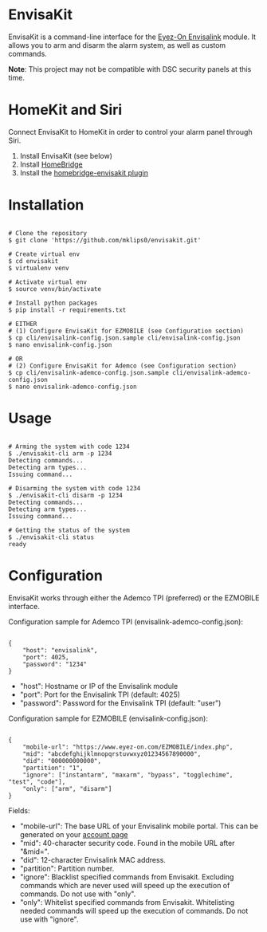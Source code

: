 # EnvisaKit

EnvisaKit is a command-line interface for the [Eyez-On Envisalink](http://www.eyezon.com) module. It allows you to arm and disarm the alarm system, as well as custom commands.

**Note**: This project may not be compatible with DSC security panels at this time.

# HomeKit and Siri

Connect EnvisaKit to HomeKit in order to control your alarm panel through Siri.

1. Install EnvisaKit (see below)
2. Install [HomeBridge](https://github.com/nfarina/homebridge)
3. Install the [homebridge-envisakit plugin](https://github.com/mklips0/homebridge-envisakit)

# Installation

```

# Clone the repository
$ git clone 'https://github.com/mklips0/envisakit.git'

# Create virtual env
$ cd envisakit
$ virtualenv venv

# Activate virtual env
$ source venv/bin/activate

# Install python packages
$ pip install -r requirements.txt

# EITHER
# (1) Configure EnvisaKit for EZMOBILE (see Configuration section)
$ cp cli/envisalink-config.json.sample cli/envisalink-config.json
$ nano envisalink-config.json

# OR
# (2) Configure EnvisaKit for Ademco (see Configuration section)
$ cp cli/envisalink-ademco-config.json.sample cli/envisalink-ademco-config.json
$ nano envisalink-ademco-config.json

```

# Usage

```

# Arming the system with code 1234
$ ./envisakit-cli arm -p 1234
Detecting commands...
Detecting arm types...
Issuing command...

# Disarming the system with code 1234
$ ./envisakit-cli disarm -p 1234
Detecting commands...
Detecting arm types...
Issuing command...

# Getting the status of the system
$ ./envisakit-cli status
ready

```


# Configuration

EnvisaKit works through either the Ademco TPI (preferred) or the EZMOBILE interface.

Configuration sample for Ademco TPI (envisalink-ademco-config.json):

```

{
	"host": "envisalink",
	"port": 4025,
	"password": "1234"
}

```

* "host": Hostname or IP of the Envisalink module
* "port": Port for the Envisalink TPI (default: 4025)
* "password": Password for the Envisalink TPI (default: "user")


Configuration sample for EZMOBILE (envisalink-config.json):

```

{
	"mobile-url": "https://www.eyez-on.com/EZMOBILE/index.php",
	"mid": "abcdefghijklmnopqrstuvwxyz01234567890000",
	"did": "000000000000",
	"partition": "1",
	"ignore": ["instantarm", "maxarm", "bypass", "togglechime", "test", "code"],
	"only": ["arm", "disarm"]
}

```

Fields: 

* "mobile-url": The base URL of your Envisalink mobile portal. This can be generated on your [account page](https://www.eyez-on.com/EZMAIN/accountdetails.php?action=genmobilebrowselink)
* "mid": 40-character security code. Found in the mobile URL after "&mid=".
* "did": 12-character Envisalink MAC address.
* "partition": Partition number.
* "ignore": Blacklist specified commands from Envisakit. Excluding commands which are never used will speed up the execution of commands. Do not use with "only".
* "only": Whitelist specified commands from Envisakit. Whitelisting needed commands will speed up the execution of commands. Do not use with "ignore".
